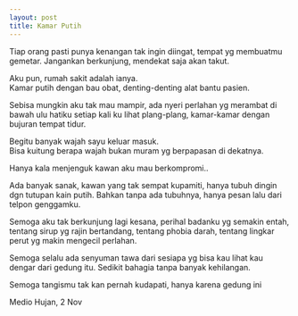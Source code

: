 ```yaml
---
layout: post
title: Kamar Putih
---
```


Tiap orang pasti punya kenangan tak ingin diingat, tempat yg membuatmu gemetar. Jangankan berkunjung, mendekat saja akan takut.

Aku pun, rumah sakit adalah ianya.  
Kamar putih dengan bau obat, denting-denting alat bantu pasien.

Sebisa mungkin aku tak mau mampir, ada nyeri perlahan yg merambat di bawah ulu hatiku setiap kali ku lihat plang-plang, kamar-kamar dengan bujuran tempat tidur.

Begitu banyak wajah sayu keluar masuk.  
Bisa kuitung berapa wajah bukan muram yg berpapasan di dekatnya.

Hanya kala menjenguk kawan aku mau berkompromi..

Ada banyak sanak, kawan yang tak sempat kupamiti, hanya tubuh dingin dgn tutupan kain putih. Bahkan tanpa ada tubuhnya, hanya pesan lalu dari telpon genggamku.

Semoga aku tak berkunjung lagi kesana, perihal badanku yg semakin entah, tentang sirup yg rajin bertandang, tentang phobia darah, tentang lingkar perut yg makin mengecil perlahan.

Semoga selalu ada senyuman tawa dari sesiapa yg bisa kau lihat kau dengar dari gedung itu. Sedikit bahagia tanpa banyak kehilangan.

Semoga tangismu tak kan pernah kudapati, hanya karena gedung ini

Medio Hujan, 2 Nov 